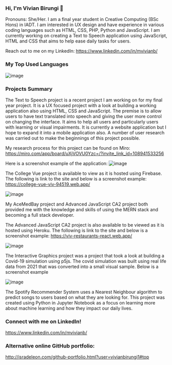 ### Hi, I'm Vivian Birungi 👋

Pronouns: She/Her.
I am a final year student in Creative Computing (BSc Hons) in IADT. I am interested in UX design and have experience in various coding languages such as HTML, CSS, PHP, Python and JavaScript. I am currently working on creating a Text to Speech application using JavaScript, HTML and CSS that aims to help ease daily tasks for users.

Reach out to me on my LinkedIn: https://www.linkedin.com/in/mvivianb/

### My Top Used Languages
![image](https://user-images.githubusercontent.com/48013221/156943906-6b3216e9-571d-401f-b21e-cc271ddf91be.png)

### Projects Summary
The Text to Speech project is a recent project I am working on for my final year project. It is a UX focused project with a look at building a working application also using HTML, CSS and JavaScript. The premise is to allow users to have text translated into speech and giving the user more control on changing the interface. It aims to help all users and particularly users with learning or visual impairments. It is currently a website application but I hope to expand it into a mobile application also. A number of user research was carried out to make the beginnings of this project possible.

My research process for this project can be found on Miro:
https://miro.com/app/board/uXjVOVU0Yzc=/?invite_link_id=108941533256

Here is a screenshot example of the application:
![image](https://user-images.githubusercontent.com/48013221/156958628-76b660d2-dc65-4e11-83f4-16672c814fe6.png)

The College Vue project is available to view as it is hosted using Firebase. The following is link to the site and below is a screenshot example:
https://college-vue-viv-94519.web.app/

![image](https://user-images.githubusercontent.com/48013221/156958316-2f3cbae9-c938-4efa-96c3-2e69e5b66f94.png)

My AceMedBay project and Advanced JavaScript CA2 project both provided me with the knowledge and skills of using the MERN stack and becoming a full stack developer.

The Advanced JavaScript CA2 project is also available to be viewed as it is hosted using Heroku. The following is link to the site and below is a screenshot example:
https://viv-restaurants-react.web.app/

![image](https://user-images.githubusercontent.com/48013221/156958377-4678de90-5abe-4dd9-a7ae-3ca5ed448ee1.png)

The Interactive Graphics project was a project that took a look at building a Covid-19 simulation using p5js. The covid simulation was built using real life data from 2021 that was converted into a small visual sample. Below is a screenshot example

![image](https://user-images.githubusercontent.com/48013221/156958402-4f850e40-0d6a-410a-b885-018a6b24f5a6.png)

The Spotify Recommender System uses a Nearest Neighbour algorithm to predict songs to users based on what they are looking for. This project was created using Python in Jupyter Notebook as a focus on learning more about machine learning and how they impact our daily lives.

### Connect with me on LinkedIn!
https://www.linkedin.com/in/mvivianb/

### Alternative online GitHub portfolio:
http://isradeleon.com/github-portfolio.html?user=vivianbirungi1#top

